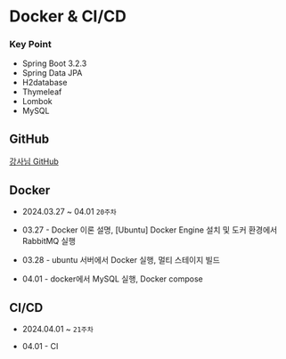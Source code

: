 # Docker & CI/CD

### Key Point

- Spring Boot 3.2.3
- Spring Data JPA
- H2database
- Thymeleaf
- Lombok
- MySQL

## GitHub

[강사님 GitHub](https://github.com/edujeeho0/todo-boot)

## Docker

- 2024.03.27 ~ 04.01 `20주차`

- 03.27 - Docker 이론 설명, [Ubuntu] Docker Engine 설치 및 도커 환경에서 RabbitMQ 실행 
- 03.28 - ubuntu 서버에서 Docker 실행, 멀티 스테이지 빌드
- 04.01 - docker에서 MySQL 실행, Docker compose 


## CI/CD

- 2024.04.01 ~ `21주차`

- 04.01 - CI




